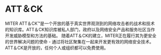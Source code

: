 # ATT＆CK
MITER ATT＆CK™是一个开放的基于真实世界观测到的网络攻击者的战术和技术的知识库。ATT＆CK知识库被私人部门，政府以及网络安全产品和服务社区当作开发威胁模型和方法的基础。
随着ATT＆CK的建立，MITER正在履行其为更安全的世界解决问题的使命 - 通过将社区聚集在一起来开发更有效的网络安全技术。 ATT＆CK是开放的，任何个人或组织都可以免费使用。
